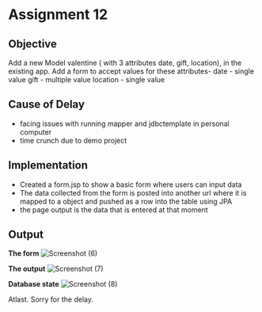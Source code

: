 # Assignment 12

## Objective
Add a new Model valentine ( with 3 attributes date, gift, location), in the existing app.
Add a form to accept values for these attributes-
date - single value
gift - multiple value
location - single value

## Cause of Delay
- facing issues with running mapper and jdbctemplate in personal computer
- time crunch due to demo project

## Implementation
- Created a form.jsp to show a basic form where users can input data
- The data collected from the form is posted into another url where it is mapped to a object and pushed as a row into the table using JPA
- the page output is the data that is entered at that moment

## Output

**The form**
![Screenshot (6)](https://user-images.githubusercontent.com/58776463/221751923-9c63c323-1383-4ec3-903a-14935dd89f15.png)

**The output**
![Screenshot (7)](https://user-images.githubusercontent.com/58776463/221752001-29939c8a-3e5d-4e23-8d2e-e51ecac32c28.png)

**Database state**
![Screenshot (8)](https://user-images.githubusercontent.com/58776463/221752032-5d94f627-9deb-461b-a477-1b0fe7bf21df.png)

Atlast. Sorry for the delay.
